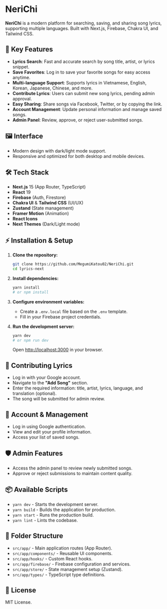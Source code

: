 # NeriChi

**NeriChi** is a modern platform for searching, saving, and sharing song lyrics, supporting multiple languages. Built with Next.js, Firebase, Chakra UI, and Tailwind CSS.

## 🚀 Key Features

- **Lyrics Search**: Fast and accurate search by song title, artist, or lyrics snippet.
- **Save Favorites**: Log in to save your favorite songs for easy access anytime.
- **Multi-language Support**: Supports lyrics in Vietnamese, English, Korean, Japanese, Chinese, and more.
- **Contribute Lyrics**: Users can submit new song lyrics, pending admin approval.
- **Easy Sharing**: Share songs via Facebook, Twitter, or by copying the link.
- **Account Management**: Update personal information and manage saved songs.
- **Admin Panel**: Review, approve, or reject user-submitted songs.

## 🖼️ Interface

- Modern design with dark/light mode support.
- Responsive and optimized for both desktop and mobile devices.

## 🛠️ Tech Stack

- **Next.js** 15 (App Router, TypeScript)
- **React** 19
- **Firebase** (Auth, Firestore)
- **Chakra UI** & **Tailwind CSS** (UI/UX)
- **Zustand** (State management)
- **Framer Motion** (Animation)
- **React Icons**
- **Next Themes** (Dark/Light mode)

## ⚡️ Installation & Setup

1.  **Clone the repository:**

    ```bash
    git clone https://github.com/MegumiKatou02/NeriChi.git
    cd lyrics-next
    ```

2.  **Install dependencies:**

    ```bash
    yarn install
    # or npm install
    ```

3.  **Configure environment variables:**

    - Create a `.env.local` file based on the `.env` template.
    - Fill in your Firebase project credentials.

4.  **Run the development server:**
    ```bash
    yarn dev
    # or npm run dev
    ```
    Open [http://localhost:3000](http://localhost:3000) in your browser.

## 📝 Contributing Lyrics

- Log in with your Google account.
- Navigate to the **"Add Song"** section.
- Enter the required information: title, artist, lyrics, language, and translation (optional).
- The song will be submitted for admin review.

## 👤 Account & Management

- Log in using Google authentication.
- View and edit your profile information.
- Access your list of saved songs.

## 🛡️ Admin Features

- Access the admin panel to review newly submitted songs.
- Approve or reject submissions to maintain content quality.

## 📦 Available Scripts

- `yarn dev` - Starts the development server.
- `yarn build` - Builds the application for production.
- `yarn start` - Runs the production build.
- `yarn lint` - Lints the codebase.

## 📁 Folder Structure

- `src/app/` - Main application routes (App Router).
- `src/app/components/` - Reusable UI components.
- `src/app/hooks/` - Custom React hooks.
- `src/app/firebase/` - Firebase configuration and services.
- `src/app/store/` - State management setup (Zustand).
- `src/app/types/` - TypeScript type definitions.

## 📝 License

MIT License.
